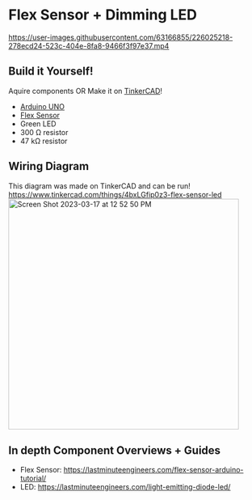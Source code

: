# Flex Sensor + Dimming LED

https://user-images.githubusercontent.com/63166855/226025218-278ecd24-523c-404e-8fa8-9466f3f97e37.mp4


## Build it Yourself!
Aquire components OR Make it on [TinkerCAD](https://www.tinkercad.com/circuits)!
- [Arduino UNO](https://www.digikey.com/en/products/detail/arduino/A000066/2784006)
- [Flex Sensor](https://www.adafruit.com/product/1070)
- Green LED
- 300 Ω resistor
- 47 kΩ resistor

## Wiring Diagram
This diagram was made on TinkerCAD and can be run! <br />
https://www.tinkercad.com/things/4bxLGfip0z3-flex-sensor-led <br />
<img width="456" alt="Screen Shot 2023-03-17 at 12 52 50 PM" src="https://user-images.githubusercontent.com/63166855/226018783-decd8e85-a626-4ce6-95ff-9084669daa6c.png">


## In depth Component Overviews + Guides
- Flex Sensor: https://lastminuteengineers.com/flex-sensor-arduino-tutorial/
- LED: https://lastminuteengineers.com/light-emitting-diode-led/
